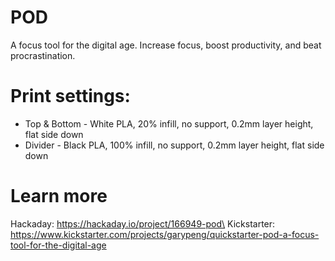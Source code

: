 # POD
A focus tool for the digital age. Increase focus, boost productivity, and beat procrastination.

# Print settings:
- Top & Bottom - White PLA, 20% infill, no support, 0.2mm layer height, flat side down
- Divider - Black PLA, 100% infill, no support, 0.2mm layer height, flat side down

# Learn more
Hackaday: https://hackaday.io/project/166949-pod\
Kickstarter: https://www.kickstarter.com/projects/garypeng/quickstarter-pod-a-focus-tool-for-the-digital-age
